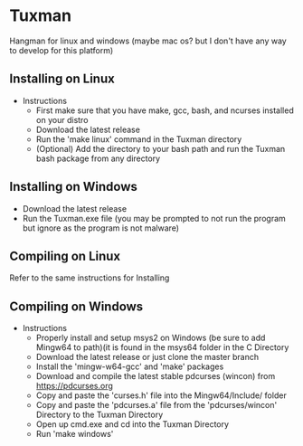 # Tuxman
Hangman for linux and windows (maybe mac os? but I don't have any way to develop for this platform)

## Installing on Linux

* Instructions
    * First make sure that you have make, gcc, bash, and ncurses installed on your distro
    * Download the latest release
    * Run the 'make linux' command in the Tuxman directory
    * (Optional) Add the directory to your bash path and run the Tuxman bash package from any directory

## Installing on Windows

* Download the latest release
* Run the Tuxman.exe file (you may be prompted to not run the program but ignore as the program is not malware)

## Compiling on Linux

Refer to the same instructions for Installing

## Compiling on Windows

* Instructions
    * Properly install and setup msys2 on Windows (be sure to add Mingw64 to path)(it is found in the msys64 folder in the C Directory
	* Download the latest release or just clone the master branch
    * Install the 'mingw-w64-gcc' and 'make' packages
    * Download and compile the latest stable pdcurses (wincon) from https://pdcurses.org
    * Copy and paste the 'curses.h' file into the Mingw64/Include/ folder
	* Copy and paste the 'pdcurses.a' file from the 'pdcurses/wincon' Directory to the Tuxman Directory
	* Open up cmd.exe and cd into the Tuxman Directory
	* Run 'make windows'
